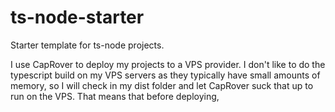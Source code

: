 # ts-node-starter
Starter template for ts-node projects.

I use CapRover to deploy my projects to a VPS provider. I don't like to do the typescript build on my VPS servers as they typically have small amounts of memory, so I will check in my dist folder and let CapRover suck that up to run on the VPS. That means that before deploying, 
